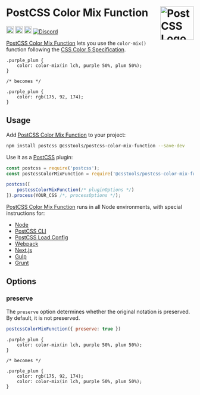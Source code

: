 # PostCSS Color Mix Function [<img src="https://postcss.github.io/postcss/logo.svg" alt="PostCSS Logo" width="90" height="90" align="right">][PostCSS]

[<img alt="npm version" src="https://img.shields.io/npm/v/@csstools/postcss-color-mix-function.svg" height="20">][npm-url] [<img alt="CSS Standard Status" src="https://cssdb.org/images/badges/color-mix.svg" height="20">][css-url] [<img alt="Build Status" src="https://github.com/csstools/postcss-plugins/workflows/test/badge.svg" height="20">][cli-url] [<img alt="Discord" src="https://shields.io/badge/Discord-5865F2?logo=discord&logoColor=white">][discord]

[PostCSS Color Mix Function] lets you use the `color-mix()` function following the [CSS Color 5 Specification].

```pcss
.purple_plum {
	color: color-mix(in lch, purple 50%, plum 50%);
}

/* becomes */

.purple_plum {
	color: rgb(175, 92, 174);
}
```

## Usage

Add [PostCSS Color Mix Function] to your project:

```bash
npm install postcss @csstools/postcss-color-mix-function --save-dev
```

Use it as a [PostCSS] plugin:

```js
const postcss = require('postcss');
const postcssColorMixFunction = require('@csstools/postcss-color-mix-function');

postcss([
	postcssColorMixFunction(/* pluginOptions */)
]).process(YOUR_CSS /*, processOptions */);
```

[PostCSS Color Mix Function] runs in all Node environments, with special
instructions for:

- [Node](INSTALL.md#node)
- [PostCSS CLI](INSTALL.md#postcss-cli)
- [PostCSS Load Config](INSTALL.md#postcss-load-config)
- [Webpack](INSTALL.md#webpack)
- [Next.js](INSTALL.md#nextjs)
- [Gulp](INSTALL.md#gulp)
- [Grunt](INSTALL.md#grunt)

## Options

### preserve

The `preserve` option determines whether the original notation
is preserved. By default, it is not preserved.

```js
postcssColorMixFunction({ preserve: true })
```

```pcss
.purple_plum {
	color: color-mix(in lch, purple 50%, plum 50%);
}

/* becomes */

.purple_plum {
	color: rgb(175, 92, 174);
	color: color-mix(in lch, purple 50%, plum 50%);
}
```

[cli-url]: https://github.com/csstools/postcss-plugins/actions/workflows/test.yml?query=workflow/test
[css-url]: https://cssdb.org/#color-mix
[discord]: https://discord.gg/bUadyRwkJS
[npm-url]: https://www.npmjs.com/package/@csstools/postcss-color-mix-function

[PostCSS]: https://github.com/postcss/postcss
[PostCSS Color Mix Function]: https://github.com/csstools/postcss-plugins/tree/main/plugins/postcss-color-mix-function
[CSS Color 5 Specification]: https://www.w3.org/TR/css-color-5/#color-mix
